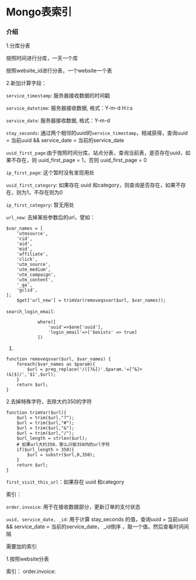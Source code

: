 Mongo表索引
============


### 介绍

1.分库分表

按照时间进行分库，一天一个库

按照website_id进行分表，一个website一个表


2.新加计算字段：

`service_timestamp`: 服务器接收数据的时间戳

`service_datetime`: 服务器接收数据, 格式：Y-m-d H:i:s

`service_date`: 服务器接收数据, 格式：Y-m-d

`stay_seconds`: 通过两个相邻的uuid的`service_timestamp`，相减获得，查询uuid = 当前uuid && service_date = 当前的service_date

`uuid_first_page`:由于按照时间分库，站点分表，查询当前表，是否存在uuid，如果不存在，则 uuid_first_page = 1，否则 uuid_first_page = 0

`ip_first_page`: 这个暂时没有发现用处

`uuid_first_category`: 如果存在 uuid 和category，则查询是否存在，如果不存在，则为1，不存在则为0

`ip_first_category`: 暂无用处

`url_new`: 去掉某些参数后的url，譬如：

```
$var_names = [
    'utmsource',
    'cid',
    'aid',
    'mid',
    'affiliate',
    'click',
    'utm_source',
    'utm_medium',
    'utm_campaign',
    'utm_content',
    '_ga',
    'gclid',
];	
	$get['url_new'] = trimVar(removeqsvar($url, $var_names));
```

`search_login_email`: 

```
            where([
				'uuid'=>$one['uuid'],
				'login_email'=>['$exists' => true]
			])
```


1.
```
function removeqsvar($url, $var_names) {
	foreach($var_names as $param){
		$url = preg_replace('/([?&])'.$param.'=[^&]+(&|$)/','$1',$url);
	}
	return $url;
}
```

2.去掉特殊字符，去除大约350的字符

```
function trimVar($url){
	$url = trim($url,"?");
	$url = trim($url,"#");
	$url = trim($url,"&");
	$url = trim($url,"/");
	$url_length = strlen($url);
	# 如果url大约350，那么只取350内的url字符
	if($url_length > 350){
		$url = substr($url,0,350);
	}
	return $url;
}
```


`first_visit_this_url`：如果存在 uuid 和category

索引：

`order.invoice`: 用于在接收数据部分，更新订单的支付状态

`uuid, service_date, _id`: 用于计算 stay_seconds 的值，查询uuid = 当前uuid && service_date = 当前的service_date， _id倒序 ，取一个值，然后查看时间间隔





需要加的索引

1.按照website分表

索引：
order.invoice:
